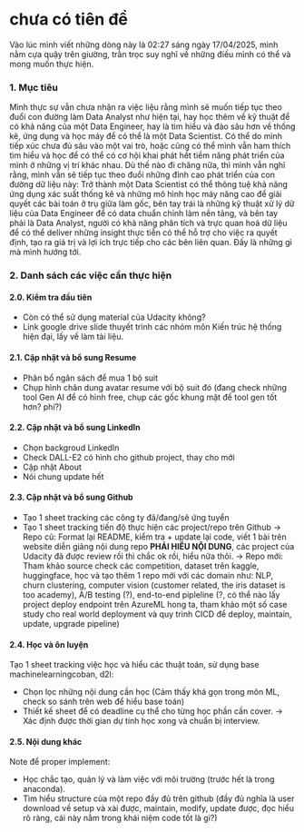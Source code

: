 # chưa có tiên đề
Vào lúc mình viết những dòng này là 02:27 sáng ngày 17/04/2025, mình nằm cựa quậy trên giường, trằn trọc suy nghĩ về những điều mình có thể và mong muốn thực hiện.
### 1. Mục tiêu
Mình thực sự vẫn chưa nhận ra việc liệu rằng mình sẽ muốn tiếp tục theo đuổi con đường làm Data Analyst như hiện tại, hay học thêm về kỹ thuật để có khả năng của một Data Engineer, hay là tìm hiểu và đào sâu hơn về thống kê, ứng dụng và học máy để có thể là một Data Scientist. Có thể do mình tiếp xúc chưa đủ sâu vào một vai trò, hoặc cũng có thể mình vẫn ham thích tìm hiểu và học để có thể có cơ hội khai phát hết tiềm năng phát triển của mình ở những vị trí khác nhau. Dù thế nào đi chăng nữa, thì mình vẫn nghĩ rằng, mình vẫn sẽ tiếp tục theo đuổi những đỉnh cao phát triển của con đường dữ liệu này: Trở thành một Data Scientist có thể thông tuệ khả năng ứng dụng xác suất thống kê và những mô hình học máy nâng cao để giải quyết các bài toán ở trụ giữa làm gốc, bên tay trái là những kỹ thuật xử lý dữ liệu của Data Engineer để có data chuẩn chỉnh làm nền tảng, và bên tay phải là Data Analyst, người có khả năng phân tích và trực quan hoá dữ liệu để có thể deliver những insight thực tiễn có thể hỗ trợ cho việc ra quyết định, tạo ra giá trị và lợi ích trực tiếp cho các bên liên quan. Đấy là những gì mà mình hướng tới.

### 2. Danh sách các việc cần thực hiện
#### 2.0. Kiểm tra đầu tiên
- Còn có thể sử dụng material của Udacity không?
- Link google drive slide thuyết trình các nhóm môn Kiến trúc hệ thống hiện đại, lấy về làm tài liệu.
#### 2.1. Cập nhật và bổ sung Resume
- Phân bổ ngân sách để mua 1 bộ suit
- Chụp hình chân dung avatar resume với bộ suit đó (đang check những tool Gen AI để có hình free, chụp các gốc khung mặt để tool gen tốt hơn? phí?)
#### 2.2. Cập nhật và bổ sung LinkedIn
- Chọn backgroud LinkedIn
- Check DALL-E2 có hình cho github project, thay cho mới
- Cập nhật About
- Nói chung update hết
#### 2.3. Cập nhật và bổ sung Github
- Tạo 1 sheet tracking các công ty đã/đang/sẽ ứng tuyển
- Tạo 1 sheet tracking tiến độ thực hiện các project/repo trên Github
-> Repo cũ: Format lại README, kiểm tra + update lại code, viết 1 bài trên website diễn giảng nội dung repo **PHẢI HIỂU NỘI DUNG**, các project của Udacity đã được review rồi thì chắc ok rồi, hiểu nữa thôi.
-> Repo mới: Tham khảo source check các competition, dataset trên kaggle, huggingface, học và tạo thêm 1 repo mới với các domain như: NLP, churn clustering, computer vision (customer related, the iris dataset is too academy), A/B testing (?), end-to-end pipleline (?, có thể nào lấy project deploy endpoint trên AzureML hong ta, tham khảo một số case study cho real world deployment và quy trình CICD để deploy, maintain, update, upgrade pipeline)
#### 2.4. Học và ôn luyện
Tạo 1 sheet tracking việc học và hiểu các thuật toán, sử dụng base machinelearningcoban, d2l:
+ Chọn lọc những nội dung cần học (Cảm thấy khá gọn trong môn ML, check so sánh trên web để hiểu base toán)
+ Thiết kế sheet để có deadline cụ thể cho từng học phần cần cover.
-> Xác định được thời gian dự tính học xong và chuẩn bị interview.

#### 2.5. Nội dung khác
Note để proper implement: 
- Học chắc tạo, quản lý và làm việc với môi trường (trước hết là trong anaconda).
- Tìm hiểu structure của một repo đầy đủ trên github (đầy đủ nghĩa là user download về setup và xài được, maintain, modify, update được, đọc hiểu rõ ràng, cái này nằm trong khái niệm code tốt là gì?)